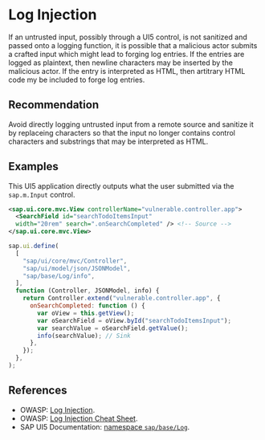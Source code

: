 # Log Injection

If an untrusted input, possibly through a UI5 control, is not sanitized and passed onto a logging function, it is possible that a malicious actor submits a crafted input which might lead to forging log entries. If the entries are logged as plaintext, then newline characters may be inserted by the malicious actor. If the entry is interpreted as HTML, then artitrary HTML code my be included to forge log entries.

## Recommendation

Avoid directly logging untrusted input from a remote source and sanitize it by replaceing characters so that the input no longer contains control characters and substrings that may be interpreted as HTML.

## Examples

This UI5 application directly outputs what the user submitted via the `sap.m.Input` control.

``` xml
<sap.ui.core.mvc.View controllerName="vulnerable.controller.app">
  <SearchField id="searchTodoItemsInput"
  width="20rem" search=".onSearchCompleted" /> <!-- Source -->
</sap.ui.core.mvc.View>
```

``` javascript
sap.ui.define(
  [
    "sap/ui/core/mvc/Controller",
    "sap/ui/model/json/JSONModel",
    "sap/base/Log/info",
  ],
  function (Controller, JSONModel, info) {
    return Controller.extend("vulnerable.controller.app", {
      onSearchCompleted: function () {
        var oView = this.getView();
        var oSearchField = oView.byId("searchTodoItemsInput");
        var searchValue = oSearchField.getValue();
        info(searchValue); // Sink
      },
    });
  },
);
```

## References

- OWASP: [Log Injection](https://owasp.org/www-community/attacks/Log_Injection).
- OWASP: [Log Injection Cheat Sheet](https://cheatsheetseries.owasp.org/cheatsheets/Logging_Cheat_Sheet.html).
- SAP UI5 Documentation: [namespace `sap/base/Log`](https://sapui5.hana.ondemand.com/sdk/#api/module:sap/base/Log).
